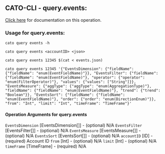 
## CATO-CLI - query.events:
[Click here](https://api.catonetworks.com/documentation/#query-events) for documentation on this operation.

### Usage for query.events:

`cato query events -h`

`cato query events <accountID> <json>`

`cato query events 12345 $(cat < events.json)`

`cato query events 12345 '{"EventsDimension": {"fieldName": {"fieldName": "enum(EventFieldName)"}}, "EventsFilter": {"fieldName": {"fieldName": "enum(EventFieldName)"}, "operator": {"operator": "enum(FilterOperator)"}, "values": {"values": ["String"]}}, "EventsMeasure": {"aggType": {"aggType": "enum(AggregationType)"}, "fieldName": {"fieldName": "enum(EventFieldName)"}, "trend": {"trend": "Boolean"}}, "EventsSort": {"fieldName": {"fieldName": "enum(EventFieldName)"}, "order": {"order": "enum(DirectionEnum)"}}, "from": "Int", "limit": "Int", "timeFrame": "TimeFrame"}'`

#### Operation Arguments for query.events ####
`EventsDimension` [EventsDimension[]] - (optional) N/A 
`EventsFilter` [EventsFilter[]] - (optional) N/A 
`EventsMeasure` [EventsMeasure[]] - (optional) N/A 
`EventsSort` [EventsSort[]] - (optional) N/A 
`accountID` [ID] - (required) Account ID 
`from` [Int] - (optional) N/A 
`limit` [Int] - (optional) N/A 
`timeFrame` [TimeFrame] - (required) N/A 
